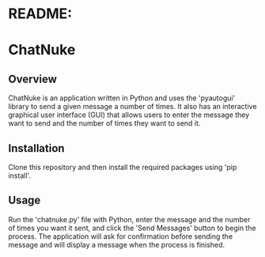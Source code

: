 # README:
# ChatNuke
## Overview 
ChatNuke is an application written in Python and uses the 'pyautogui'
library to send a given message a number of times. It also has an
interactive graphical user interface (GUI) that allows users to enter 
the message they want to send and the number of times they want to send it. 
## Installation
Clone this repository and then install the required packages using 'pip install'.
## Usage 
Run the 'chatnuke.py' file with Python, enter the message and the number of times you want it sent, and click the 'Send Messages' button to begin the process. The application will ask for confirmation before sending the message and will display a message when the process is finished.